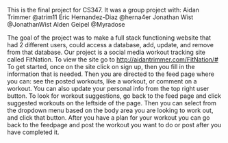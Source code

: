 This is the final project for CS347. It was a group project with:
Aidan Trimmer @atrim11
Eric Hernandez-Diaz @herna4er
Jonathan Wist @JonathanWist
Alden Geipel @Myradose

The goal of the project was to make a full stack functioning website that had 2 different users, could access a database, add, update, and remove from that database.
Our project is a social media workout tracking site called FitNation. 
To view the site go to http://aidantrimmer.com/FitNation/#
  To get started, once on the site click on sign up, then you fill in the information that is needed.
  Then you are directed to the feed page where you can: see the posted workouts, like a workout, or comment on a workout.
  You can also update your personal info from the top right user button.
  To look for workout suggestions, go back to the feed page and click suggested workouts on the leftside of the page.
  Then you can select from the dropdown menu based on the body area you are looking to work out, and click that button.
  After you have a plan for your workout you can go back to the feedpage and post the workout you want to do or post after you have completed it.
